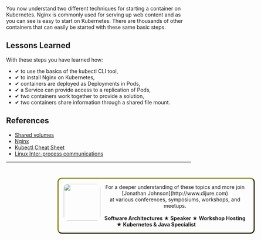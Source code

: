 
You now understand two different techniques for starting a container on Kubernetes. Nginx is commonly used for serving up web content and as you can see is easy to start on Kubernetes. There are thousands of other containers that can easily be started with these same basic steps.

## Lessons Learned ##

With these steps you have learned how:

- &#x2714; to use the basics of the kubectl CLI tool,
- &#x2714; to install Nginx on Kubernetes,
- &#x2714; containers are deployed as Deployments in Pods,
- &#x2714; a Service can provide access to a replication of Pods,
- &#x2714; two containers work together to provide a solution,
- &#x2714; two containers share information through a shared file mount.

## References ##

- [Shared volumes](https://kubernetes.io/docs/tasks/access-application-cluster/communicate-containers-same-pod-shared-volume/)
- [Nginx](https://www.nginx.com/)
- [Kubectl Cheat Sheet](https://kubernetes.io/docs/reference/kubectl/cheatsheet/)
- [Linux Inter-process communications](https://www.tldp.org/LDP/tlk/ipc/ipc.html)

------
<p style="width: 100%; text-align: center; padding: 1em; margin: 3em; margin-left: 10em; margin-right: 10em; border-; 1px; border-color: olive;  border-radius: 12px; border-style:outset">
<img align="left" src="./assets/jonathan-johnson.jpg" width="100" style="border-radius: 12px">
For a deeper understanding of these topics and more join <br>[Jonathan Johnson](http://www.dijure.com)<br> at various conferences, symposiums, workshops, and meetups.
<br><br>
<b>Software Architectures ★ Speaker ★ Workshop Hosting ★ Kubernetes & Java Specialist</b>
</p>
